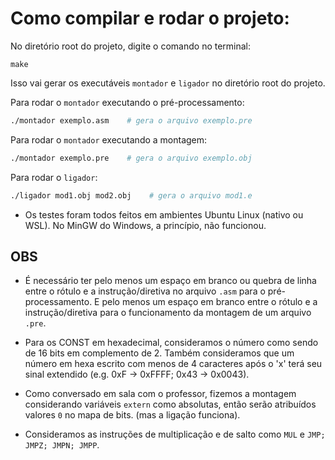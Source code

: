 # Como compilar e rodar o projeto:

No diretório root do projeto, digite o comando no terminal:

```
make
```


Isso vai gerar os executáveis `montador` e `ligador` no diretório root do projeto.

Para rodar o `montador` executando o pré-processamento:
```bash
./montador exemplo.asm    # gera o arquivo exemplo.pre
``` 

Para rodar o `montador` executando a montagem:
```bash
./montador exemplo.pre    # gera o arquivo exemplo.obj
``` 

Para rodar o `ligador`:
```bash
./ligador mod1.obj mod2.obj    # gera o arquivo mod1.e
``` 

* Os testes foram todos feitos em ambientes Ubuntu Linux (nativo ou WSL). No MinGW do Windows, a princípio, não funcionou.

## OBS

* É necessário ter pelo menos um espaço em branco ou quebra de linha entre o rótulo e a instrução/diretiva no arquivo `.asm` para o pré-processamento. E pelo menos um espaço em branco entre o rótulo e a instrução/diretiva para o funcionamento da montagem de um arquivo `.pre`.

* Para os CONST em hexadecimal, consideramos o número como sendo de 16 bits em complemento de 2. Também consideramos que um número em hexa escrito com menos de 4 caracteres após o 'x' terá seu sinal extendido (e.g. 0xF -> 0xFFFF; 0x43 -> 0x0043).

* Como conversado em sala com o professor, fizemos a montagem considerando variáveis `extern` como absolutas, então serão atribuídos valores `0` no mapa de bits. (mas a ligação funciona).

* Consideramos as instruções de multiplicação e de salto como `MUL` e `JMP; JMPZ; JMPN; JMPP`.